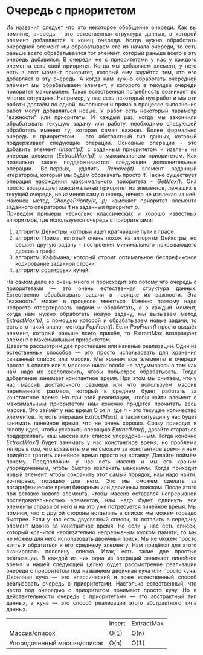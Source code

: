 <h1>Очередь с приоритетом</h1>
<div align="justify">
Из названия следует что это некоторое обобщение очереди. Как вы помните, очередь - это естественная структура данных, 
в которой элемент добавляется в конец очереди. Когда нужно обработать очередной элемент мы обрабатываем
его из начала очереди, то есть раньше всего обрабатывается тот элемент, который раньше всего в эту очередь добавился. 
В очереди же с приоритетами у нас у каждого элемента есть свой приоритет. Когда мы добавляем элемент, у него есть в 
этот момент приоритет, который ему задаётся тем, кто его добавляет в эту очередь. А когда нам нужно обработать очередной
элемент мы обрабатываем элемент, у которого в текущей очереди приоритет максимален. Такая естественная 
потребность возникает во многих ситуациях. Например, у нас есть некоторый пул работ и мы эти работы достаём по одной, 
выполняем и прямо в процессе выполнения работ могут добавляться новые. У работ есть некоторый параметр 
"важности" или приоритеты. И каждый раз, когда мы закончили обрабатывать текущую задачу или работу, необходимо следующей 
обработать именно ту, которая самая важная. Более формально очередь с приоритетом - это абстрактный тип данных, который 
поддерживает следующие операции. Основные операции - это добавить элемент (<em>Insert(p)</em>) с заданным приоритетом и 
извлечь из очереди элемент (<em>ExtractMax(p)</em>) с максимальным приоритетом. Как правильно также 
поддерживаются следующие дополнительные операции. Во-первых, удалить <em>Remove(it)</em> элемент заданный итератором, 
который мы будем обозначать просто <em>it</em>. Также существует операция нахождения максимального приоритета - 
<em>GetMax()</em>. Она просто возвращает максимальный приоритет из элементов, лежащих в текущей очереди, не изменяя 
саму очередь, ничего не извлекая из неё. Наконец метод <em>ChangePriority(it, p)</em> изменяет приоритет элемента 
заданного оператором <em>it</em> на заданный приоритет <em>p</em>.
</div>
<div align="justify">
Приведём примеры несколько классических и хорошо известных алгоритмов, где используется очередь с 
приоритетами:
<ol>
<li> алгоритм Дейкстры, который ищет кратчайшие пути в графе.</li>
<li> алгоритм Прима, который очень похож на алгоритм Дейкстры, но решает другую задачу - построения минимального 
покрывающего дерева в графе.</li>
<li> алгоритм Хаффмана, который строит оптимальное беспрефиксное кодирование заданной строки.</li>
<li> алгоритм сортировки кучей.</li>
</ol>
На самом деле их очень много и происходит это потому что очередь с приоритетами — это очень естественная структура 
данных. Естественно обрабатывать задачи в порядке их важности. Эта "важность" может в 
процессе меняться. Именно поэтому надо непросто отсортировать задачи и обработать, а в каждый 
момент, когда нам нужно обработать новую задачу, мы вызываем метод <em>ExtractMax(p)</em>, с помощью которой и обрабатываем
новые задачи, то есть это такой аналог метода <em>PopFront()</em>. Если <em>PopFront()</em> просто выдаёт элемент, 
который раньше всего пришёл, то ExtractMax возвращает элемент с максимальным приоритетом.</div>
<div align="justify">
Давайте рассмотрим две простейшие или наивные реализации. Один из естественных способов — это просто использовать 
для хранения связанный список или массив. Мы храним все элементы в очереди просто в списке или в массиве никак 
особо не задумываясь о том как нам надо их расположить, чтобы побыстрее обрабатывать. Тогда добавление занимает 
константное время. При этом мы считаем, что у нас массив достаточного размера или что используем массив переменного 
размера, который в среднем будет работать за константное время. Но при этой реализации, чтобы найти 
элемент с максимальным приоритетом нам конечно придётся прочитать весь массив. Это займёт у нас время O от <em>n</em>, 
где <em>n</em> - это текущее количество элементов. То есть операция <em>ExtractMax()</em>, в такой ситуации у нас будет занимать линейное 
время, что не очень хорошо. Сразу приходит в голову идея, чтобы ускорить операцию <em>ExtractMax()</em>, давайте стараться 
поддерживать наш массив или список упорядоченным. Тогда конечно <em>ExtractMax()</em> будет занимать у нас константное время, 
но проблема теперь в том, что вставлять мы не сможем за константное время и нам придётся тратить линейное время просто 
на вставку. Давайте поймём почему. Предположим у нас есть массив и мы его храним упорядоченным, чтобы быстро извлекать
максимум. Когда приходит новый элемент, чтобы сохранить этот самый порядок, нам надо найти, во-первых, позицию для 
него. Это мы сможем сделать за логарифмическое время бинарным или двоичным поиском. После этого при вставке нового 
элемента, чтобы массив оставался непрерывной последовательностью элементов, нам надо будет сдвинуть все элементы справа
от него и на это уже потребуется линейное время. Мы помним, что с другой стороны вставлять в список мы можем гораздо 
быстрее. Если у нас есть двусвязный список, то вставить в середину элемент можно за константное время. Но если у нас 
есть список, который хранится необязательно непрерывным куском памяти, то мы не можем для него использовать двоичный 
поиск. Мы не можем просто взять и обратиться к его среднему элементу. Нам придётся для этого сканировать половину 
списка. Итак, есть такие две простые реализации. В каждой из них одна из операций занимает линейное время и нашей следующей
целью будет рассмотрение реализации очереди с приоритетом под названием двоичная куча или просто куча. Двоичная куча — 
это классический и тоже естественный способ реализовать очередь с приоритетами. Настолько естественный, что часто под 
очередью с приоритетом понимают просто кучу. Но в действительности очередь с приоритетами — это абстрактный тип данных, 
а куча — это способ реализации этого абстрактного типа данных.
</div>
<table>
<tr>
<td></td>
<td>Insert</td>
<td>ExtractMax</td>
</tr>
<tr>
<td>Массив/список</td>
<td>O(1)</td>
<td>O(n)</td>
</tr>
<tr>
<td>Упорядоченный массив/список</td>
<td>O(n)</td>
<td>O(1)</td>
</tr>
</table>